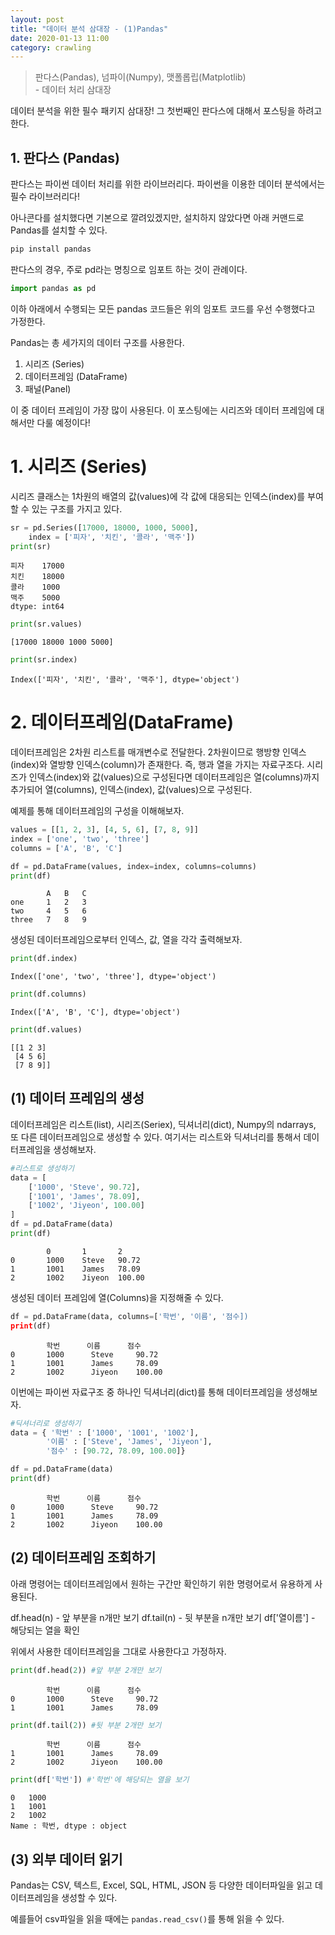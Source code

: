 ```yaml
---
layout: post
title: "데이터 분석 삼대장 - (1)Pandas"
date: 2020-01-13 11:00
category: crawling
---
```


> 판다스(Pandas), 넘파이(Numpy), 맷폴롭립(Matplotlib)  
> \- 데이터 처리 삼대장

데이터 분석을 위한 필수 패키지 삼대장! 그 첫번째인 판다스에 대해서 포스팅을 하려고 한다.

## 1\. 판다스 (Pandas)

판다스는 파이썬 데이터 처리를 위한 라이브러리다. 파이썬을 이용한 데이터 분석에서는 필수 라이브러리다!

아나콘다를 설치했다면 기본으로 깔려있겠지만, 설치하지 않았다면 아래 커맨드로 Pandas를 설치할 수 있다.

```python
pip install pandas
```

판다스의 경우, 주로 pd라는 명칭으로 임포트 하는 것이 관례이다.

```python
import pandas as pd
```

이하 아래에서 수행되는 모든 pandas 코드들은 위의 임포트 코드를 우선 수행했다고 가정한다.

Pandas는 총 세가지의 데이터 구조를 사용한다.

1.  시리즈 (Series)
2.  데이터프레임 (DataFrame)
3.  패널(Panel)

이 중 데이터 프레임이 가장 많이 사용된다. 이 포스팅에는 시리즈와 데이터 프레임에 대해서만 다룰 예정이다!

# 1\. 시리즈 (Series)

시리즈 클래스는 1차원의 배열의 값(values)에 각 값에 대응되는 인덱스(index)를 부여할 수 있는 구조를 가지고 있다.

```python
sr = pd.Series([17000, 18000, 1000, 5000],
    index = ['피자', '치킨', '콜라', '맥주'])
print(sr)
```

```
피자    17000
치킨    18000
콜라    1000
맥주    5000
dtype: int64
```

```python
print(sr.values)
```

```
[17000 18000 1000 5000]
```

```python
print(sr.index)
```

```
Index(['피자', '치킨', '콜라', '맥주'], dtype='object')
```


# 2. 데이터프레임(DataFrame)
데이터프레임은 2차원 리스트를 매개변수로 전달한다. 2차원이므로 행방향 인덱스(index)와 열방향 인덱스(column)가 존재한다. 즉, 행과 열을 가지는 자료구조다. 시리즈가 인덱스(index)와 값(values)으로 구성된다면 데이터프레임은 열(columns)까지 추가되어 열(columns), 인덱스(index), 값(values)으로 구성된다.

예제를 통해 데이터프레임의 구성을 이해해보자.

```python
values = [[1, 2, 3], [4, 5, 6], [7, 8, 9]]
index = ['one', 'two', 'three']
columns = ['A', 'B', 'C']

df = pd.DataFrame(values, index=index, columns=columns)
print(df)
```

```
		A	B	C
one		1	2	3
two		4	5	6
three	7	8	9
```
생성된 데이터프레임으로부터 인덱스, 값, 열을 각각 출력해보자.

```python
print(df.index)
```

```
Index(['one', 'two', 'three'], dtype='object')
```

```python
print(df.columns)
```

```
Index(['A', 'B', 'C'], dtype='object')
```

```python
print(df.values)
```

```
[[1 2 3]
 [4 5 6]
 [7 8 9]]
```

## (1) 데이터 프레임의 생성
데이터프레임은 리스트(list), 시리즈(Seriex), 딕셔너리(dict), Numpy의 ndarrays, 또 다른 데이터프레임으로 생성할 수 있다. 여기서는 리스트와 딕셔너리를 통해서 데이터프레임을 생성해보자.

```python
#리스트로 생성하기
data = [
	['1000', 'Steve', 90.72],
    ['1001', 'James', 78.09],
    ['1002', 'Jiyeon', 100.00]
]
df = pd.DataFrame(data)
print(df)
```

```
		0		1		2
0		1000	Steve	90.72
1		1001	James	78.09
2		1002	Jiyeon	100.00
```

생성된 데이터 프레임에 열(Columns)을 지정해줄 수 있다.
```python
df = pd.DataFrame(data, columns=['학번', '이름', '점수])
print(df)
```

```
		학번		이름		점수
0		1000	  Steve		90.72
1		1001	  James		78.09
2		1002	  Jiyeon	100.00
```

이번에는 파이썬 자료구조 중 하나인 딕셔너리(dict)를 통해 데이터프레임을 생성해보자.

```python
#딕셔너리로 생성하기
data = { '학번' : ['1000', '1001', '1002'],
		'이름' : ['Steve', 'James', 'Jiyeon'],
        '점수' : [90.72, 78.09, 100.00]}

df = pd.DataFrame(data)
print(df)
```

```
		학번		이름		점수
0		1000	  Steve		90.72
1		1001	  James		78.09
2		1002	  Jiyeon	100.00
```

## (2) 데이터프레임 조회하기

아래 명령어는 데이터프레임에서 원하는 구간만 확인하기 위한 명령어로서 유용하게 사용된다.

df.head(n) - 앞 부분을 n개만 보기
df.tail(n) - 뒷 부분을 n개만 보기
df\['열이름'] - 해당되는 열을 확인

위에서 사용한 데이터프레임을 그대로 사용한다고 가정하자.

```python
print(df.head(2)) #앞 부분 2개만 보기
```
```
		학번		이름		점수
0		1000	  Steve		90.72
1		1001	  James		78.09
```

```python
print(df.tail(2)) #뒷 부분 2개만 보기
```
```
		학번		이름		점수
1		1001	  James		78.09
2		1002	  Jiyeon	100.00
```

```python
print(df['학번']) #'학번'에 해당되는 열을 보기
```

```
0	1000
1	1001
2	1002
Name : 학번, dtype : object
```

## (3) 외부 데이터 읽기
Pandas는 CSV, 텍스트, Excel, SQL, HTML, JSON 등 다양한 데이터파일을 읽고 데이터프레임을 생성할 수 있다.

예를들어 csv파일을 읽을 때에는 `pandas.read_csv()`를 통해 읽을 수 있다.